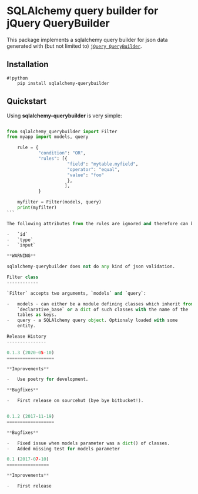 SQLAlchemy query builder for jQuery QueryBuilder
================================================

This package implements a sqlalchemy query builder for json data
generated with (but not limited to) [`jQuery QueryBuilder`](http://querybuilder.js.org/).


Installation
------------

    #!python
        pip install sqlalchemy-querybuilder

Quickstart
----------

Using **sqlalchemy-querybuilder** is very simple:

````python

from sqlalchemy_querybuilder import Filter
from myapp import models, query

    rule = {
            "condition": "OR",
            "rules": [{
                       "field": "mytable.myfield",
                       "operator": "equal",
                       "value": "foo"
                       },
                      ],
            }

    myfilter = Filter(models, query)
    print(myfilter)
```

The following attributes from the rules are ignored and therefore can be omitted:

-   `id`
-   `type`
-   `input`

**WARNING**

sqlalchemy-querybuilder does not do any kind of json validation.

Filter class
------------

`Filter` accepts two arguments, `models` and `query`:

-   models - can either be a module defining classes which inherit from
    `declarative_base` or a dict of such classes with the name of the
    tables as keys.
-   query - a SQLAlchemy query object. Optionaly loaded with some
    entity.

Release History
---------------

0.1.3 (2020-05-10)
==================

**Improvements**

-   Use poetry for development.

**Bugfixes**

-   First release on sourcehut (bye bye bitbucket!).


0.1.2 (2017-11-19)
==================

**Bugfixes**

-   Fixed issue when models parameter was a dict() of classes.
-   Added missing test for models parameter

0.1 (2017-07-10)
================

**Improvements**

-   First release
